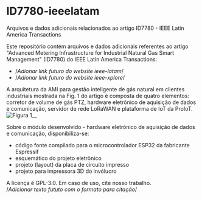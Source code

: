 # ID7780-ieeelatam
Arquivos e dados adicionais relacionados ao artigo ID7780 - IEEE Latin America Transactions

Este repositório contém arquivos e dados adicionais referentes ao artigo "Advanced Metering Infrastructure for Industrial Natural Gas Smart Management" (ID7780) do IEEE Latin America Transactions:         
- /*Adionar link futuro do website ieee-latam*/              
- /*Adionar link futuro do website ieee-xplore*/      

A arquitetura da AMI para gestão inteligente de gás natural em clientes industriais mostrada na Fig. 1 do artigo é composta de quatro elementos: corretor de volume de gás PTZ, hardware eletrônico de aquisição de dados e comunicação, servidor de rede LoRaWAN e plataforma de IoT da ProIoT.
![Figura 1__](https://user-images.githubusercontent.com/31543410/236536649-9b8ee694-8b11-4b07-9478-299f43dd91b5.jpg)

Sobre o módulo desenvolvido - hardware eletrônico de aquisição de dados e comunicação, disponibiliza-se:
- código fonte compilado para o microcontrolador ESP32 da fabricante Espressif
- esquemático do projeto eletrônico
- projeto (layout) da placa de circuito impresso
- projeto para impressora 3D do invólucro

A licença é GPL-3.0. Em caso de uso, cite nosso trabalho.     
/*Adicionar texto fututo com o formato para citação*/ 
